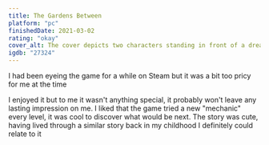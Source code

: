 ```yaml
---
title: The Gardens Between
platform: "pc"
finishedDate: 2021-03-02
rating: "okay"
cover_alt: The cover depicts two characters standing in front of a dreamy environnement
igdb: "27324"
---
```


I had been eyeing the game for a while on Steam but it was a bit too pricy for me at the time

I enjoyed it but to me it wasn't anything special, it probably won't leave any lasting impression on me. I liked that the game tried a new "mechanic" every level, it was cool to discover what would be next. The story was cute, having lived through a similar story back in my childhood I definitely could relate to it
